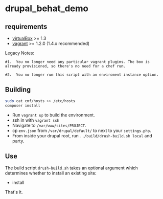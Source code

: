 drupal_behat_demo
=======

requirements
------------
* [virtualBox](https://www.virtualbox.org/wiki/Downloads) >= 1.3
* [vagrant](http://downloads.vagrantup.com/) >= 1.2.0 (1.4.x recommended)

Legacy Notes:

	#1.  You no longer need any particular vagrant plugins. The box is already provisioned, so there's no need for a chef run.
				
	#2.  You no longer run this script with an enviroment instance option.


Building
--------

```bash
sudo cat cnf/hosts >> /etc/hosts 
composer install
```


* Run `vagrant up` to build the environment.
* ssh in with `vagrant ssh`
* Navigate to `/var/www/sites/PROJECT`.
* cp `env.json` from `/var/drupal/default/` to next to your `settings.php`.
* From inside your drupal root, run `../build/drush-build.sh local` and party.

Use
---

The build script `drush-build.sh` takes an optional argument which determines whether to install an existing site:

* install

That's it.

